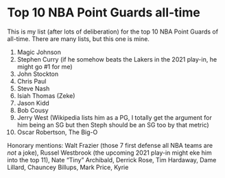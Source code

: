 # Top 10 NBA Point Guards all-time

This is my list (after lots of deliberation) for the top 10 NBA Point Guards of all-time. There are many lists, but this one is mine.
1. Magic Johnson 
2. Stephen Curry (if he somehow beats the Lakers in the 2021 play-in, he might go #1 for me)
3. John Stockton
4. Chris Paul
5. Steve Nash
6. Isiah Thomas (Zeke)
7. Jason Kidd
8. Bob Cousy
9. Jerry West (Wikipedia lists him as a PG, I totally get the argument for him being an SG but then Steph should be an SG too by that metric)
10. Oscar Robertson, The Big-O

Honorary mentions: Walt Frazier (those 7 first defense all NBA teams are *not* a joke), Russel Westbrook (the upcoming 2021 play-in might eke him into the top 11), Nate “Tiny” Archibald, Derrick Rose, Tim Hardaway,  Dame Lillard, Chauncey Billups, Mark Price, Kyrie
